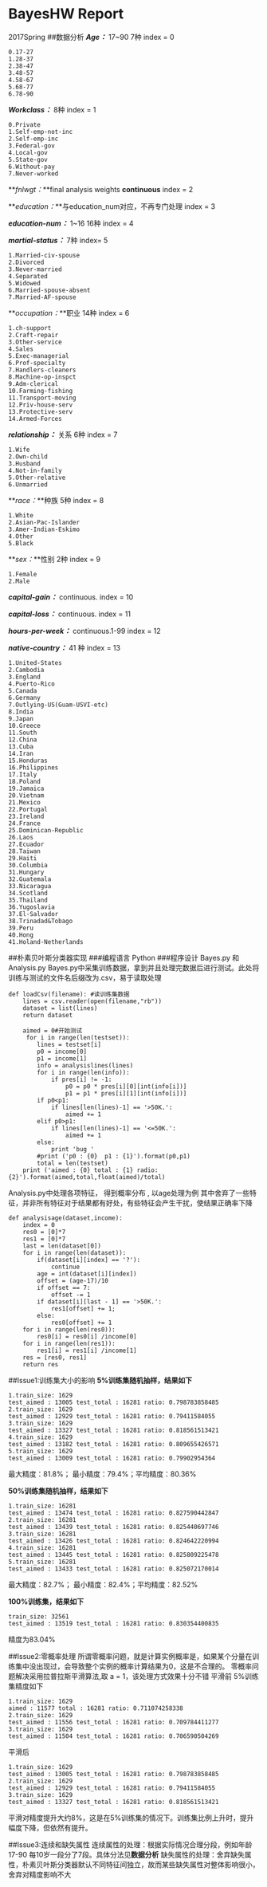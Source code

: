 # BayesHW Report
2017Spring
##数据分析
**_Age：_** 17~90 7种 index = 0
```
0.17-27
1.28-37
2.38-47
3.48-57
4.58-67
5.68-77
6.78-90
```

**_Workclass：_** 8种 index = 1
```
0.Private
1.Self-emp-not-inc
2.Self-emp-inc
3.Federal-gov
4.Local-gov
5.State-gov
6.Without-pay
7.Never-worked
```
**_fnlwgt：_**final analysis weights **continuous** index = 2

**_education：_**与education_num对应，不再专门处理  index = 3

**_education-num：_** 1~16 16种 index = 4

**_martial-status：_** 7种 index= 5
```
1.Married-civ-spouse
2.Divorced
3.Never-married
4.Separated
5.Widowed
6.Married-spouse-absent
7.Married-AF-spouse
```
**_occupation：_**职业 14种 index = 6
```
1.ch-support
2.Craft-repair
3.Other-service
4.Sales
5.Exec-managerial
6.Prof-specialty
7.Handlers-cleaners
8.Machine-op-inspct
9.Adm-clerical
10.Farming-fishing
11.Transport-moving
12.Priv-house-serv
13.Protective-serv
14.Armed-Forces
```
**_relationship：_** 关系 6种 index = 7
```
1.Wife
2.Own-child
3.Husband
4.Not-in-family
5.Other-relative
6.Unmarried
```
**_race：_**种族 5种 index = 8
```
1.White
2.Asian-Pac-Islander
3.Amer-Indian-Eskimo
4.Other
5.Black
```
**_sex：_**性别 2种 index = 9
```
1.Female
2.Male
```
**_capital-gain：_** continuous. index = 10

**_capital-loss：_** continuous. index = 11

**_hours-per-week：_** continuous.1-99 index = 12

**_native-country：_** 41 种 index = 13
```
1.United-States
2.Cambodia
3.England
4.Puerto-Rico
5.Canada
6.Germany
7.Outlying-US(Guam-USVI-etc)
8.India
9.Japan
10.Greece
11.South
12.China
13.Cuba
14.Iran
15.Honduras
16.Philippines
17.Italy
18.Poland
19.Jamaica
20.Vietnam
21.Mexico
22.Portugal
23.Ireland
24.France
25.Dominican-Republic
26.Laos
27.Ecuador
28.Taiwan
29.Haiti
30.Columbia
31.Hungary
32.Guatemala
33.Nicaragua
34.Scotland
35.Thailand
36.Yugoslavia
37.El-Salvador
38.Trinadad&Tobago
39.Peru
40.Hong
41.Holand-Netherlands
```

##朴素贝叶斯分类器实现
###编程语言
		Python
###程序设计
Bayes.py 和 Analysis.py
Bayes.py中采集训练数据，拿到并且处理完数据后进行测试。此处将训练与测试的文件名后缀改为.csv，易于读取处理
```
def loadCsv(filename): #读训练集数据
    lines = csv.reader(open(filename,"rb"))
    dataset = list(lines)
    return dataset
```
```
 	aimed = 0#开始测试
     for i in range(len(testset)):
        lines = testset[i]
        p0 = income[0]
        p1 = income[1]
        info = analysislines(lines)
        for i in range(len(info)):
            if pres[i] != -1:
                p0 = p0 * pres[i][0][int(info[i])]
                p1 = p1 * pres[i][1][int(info[i])]
        if p0<p1:
            if lines[len(lines)-1] == '>50K.':
                aimed += 1
        elif p0>p1:
            if lines[len(lines)-1] == '<=50K.':
                aimed += 1
        else:
            print 'bug '
        #print ('p0 : {0}  p1 : {1}').format(p0,p1)
        total = len(testset)
    print ('aimed : {0} total : {1} radio: {2}').format(aimed,total,float(aimed)/total)
```

Analysis.py中处理各项特征， 得到概率分布 , 以age处理为例
其中舍弃了一些特征，并非所有特征对于结果都有好处，有些特征会产生干扰，使结果正确率下降
```
def analysisage(dataset,income):
    index = 0
    res0 = [0]*7
    res1 = [0]*7
    last = len(dataset[0])
    for i in range(len(dataset)):
        if(dataset[i][index] == '?'):
            continue
        age = int(dataset[i][index])
        offset = (age-17)/10
        if offset == 7:
            offset -= 1
        if dataset[i][last - 1] == '>50K.':
            res1[offset] += 1;
        else:
            res0[offset] += 1
    for i in range(len(res0)):
        res0[i] = res0[i] /income[0]
    for i in range(len(res1)):
        res1[i] = res1[i] /income[1]
    res = [res0, res1]
    return res
```
##Issue1:训练集大小的影响
**5%训练集随机抽样，结果如下**
```
1.train_size: 1629
test_aimed : 13005 test_total : 16281 ratio: 0.798783858485
2.train_size: 1629
test_aimed : 12929 test_total : 16281 ratio: 0.79411584055
3.train_size: 1629
test_aimed : 13327 test_total : 16281 ratio: 0.818561513421
4.train_size: 1629
test_aimed : 13182 test_total : 16281 ratio: 0.809655426571
5.train_size: 1629
test_aimed : 13009 test_total : 16281 ratio: 0.79902954364
```
最大精度：81.8%； 最小精度：79.4%；平均精度：80.36%

**50%训练集随机抽样，结果如下**
```
1.train_size: 16281
test_aimed : 13474 test_total : 16281 ratio: 0.827590442847
2.train_size: 16281
test_aimed : 13439 test_total : 16281 ratio: 0.825440697746
3.train_size: 16281
test_aimed : 13426 test_total : 16281 ratio: 0.824642220994
4.train_size: 16281
test_aimed : 13445 test_total : 16281 ratio: 0.825809225478
5.train_size: 16281
test_aimed : 13433 test_total : 16281 ratio: 0.825072170014
```
最大精度：82.7%； 最小精度：82.4%；平均精度：82.52%

**100%训练集，结果如下**
```
train_size: 32561
test_aimed : 13519 test_total : 16281 ratio: 0.830354400835
```
精度为83.04%

##Issue2:零概率处理
所谓零概率问题，就是计算实例概率是，如果某个分量在训练集中没出现过，会导致整个实例的概率计算结果为0，这是不合理的。
零概率问题解决采用拉普拉斯平滑算法,取 a = 1，该处理方式效果十分不错
平滑前 5%训练集精度如下
```
1.train_size: 1629
aimed : 11577 total : 16281 ratio: 0.711074258338
2.train_size: 1629
test_aimed : 11556 test_total : 16281 ratio: 0.709784411277
3.train_size: 1629
test_aimed : 11504 test_total : 16281 ratio: 0.706590504269
```
平滑后
```
1.train_size: 1629
test_aimed : 13005 test_total : 16281 ratio: 0.798783858485
2.train_size: 1629
test_aimed : 12929 test_total : 16281 ratio: 0.79411584055
3.train_size: 1629
test_aimed : 13327 test_total : 16281 ratio: 0.818561513421
```
平滑对精度提升大约8%，这是在5%训练集的情况下。训练集比例上升时，提升幅度下降，但依然有提升。

##Issue3:连续和缺失属性
连续属性的处理：根据实际情况合理分段，例如年龄 17-90 每10岁一段分了7段。具体分法见**数据分析**
缺失属性的处理：舍弃缺失属性，朴素贝叶斯分类器默认不同特征间独立，故而某些缺失属性对整体影响很小，舍弃对精度影响不大




